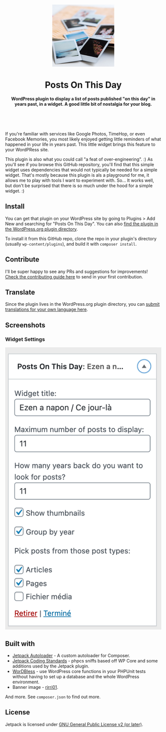 <div align="center">
	<img src=".wordpress-org/icon-256x256.png" width="200" height="200">
	<h1>Posts On This Day</h1>
	<p>
		<b>WordPress plugin to display a list of posts published "on this day" in years past, in a widget. A good little bit of nostalgia for your blog.</b>
	</p>
	<br>
	<br>
	<br>
</div>

If you're familiar with services like Google Photos, TimeHop, or even Facebook Memories, you most likely enjoyed getting little reminders of what happened in your life in years past. This little widget brings this feature to your WordPRess site.

This plugin is also what you could call "a feat of over-engineering". :) As you'll see if you browse this GitHub repository, you'll find that this simple widget uses dependencies that would not typically be needed for a simple widget. That's mostly because this plugin is als a playground for me, it allows me to play with tools I want to experiment with. So... It works well, but don't be surprised that there is so much under the hood for a simple widget. :)

## Install

You can get that plugin on your WordPress site by going to Plugins > Add New and searching for "Posts On This Day". You can also [find the plugin in the WordPress.org plugin directory](https://wordpress.org/plugins/posts-on-this-day/).

To install it from this GitHub repo, clone the repo in your plugin's directory (usually `wp-content/plugins`), and build it with `composer install`.

## Contribute

I'll be super happy to see any PRs and suggestions for improvements! [Check the contributing guide here](.github/CONTRIBUTING.md) to send in your first contribution.

## Translate

Since the plugin lives in the WordPress.org plugin directory, you can [submit translations for your own language here](https://translate.wordpress.org/projects/wp-plugins/posts-on-this-day/).

## Screenshots

### Widget Settings

![Widget Settings](.wordpress-org/screenshot-1.png)

## Built with

- [Jetpack Autoloader](https://github.com/Automattic/Jetpack-autoloader) - A custom autoloader for Composer.
- [Jetpack Coding Standards](https://github.com/Automattic/Jetpack-codesniffer) - phpcs sniffs based off WP Core and some additions used by the Jetpack plugin.
- [WorDBless](https://github.com/automattic/wordbless) - use WordPress core functions in your PHPUnit tests without having to set up a database and the whole WordPress environment.
- Banner image - [rirri01](https://unsplash.com/@rirri01).

And more. See `composer.json` to find out more.

## License

Jetpack is licensed under [GNU General Public License v2 (or later)](./license.txt).
